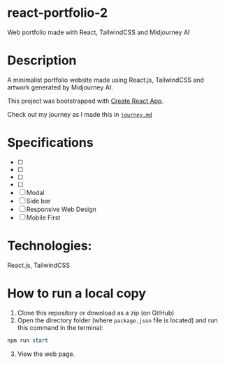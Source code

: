 # react-portfolio-2
 Web portfolio made with React, TailwindCSS and Midjourney AI

# Description
A minimalist portfolio website made using React.js, TailwindCSS and artwork generated by Midjourney AI. 

This project was bootstrapped with [Create React App](https://github.com/facebook/create-react-app).

Check out my journey as I made this in [`journey.md`](journey.md)

# Specifications

- [ ] 
- [ ] 
- [ ] 
- [ ] 
- [ ] Modal
- [ ] Side bar
- [ ] Responsive Web Design
- [ ] Mobile First

# Technologies:
React.js, TailwindCSS

# How to run a local copy
 
1. Clone this repository or download as a zip (on GitHub)
2. Open the directory folder (where `package.json` file is located) and run this command in the terminal:

```powershell
npm run start
```
3. View the web page.